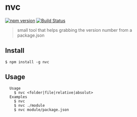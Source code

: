 # nvc

[![npm version](https://badge.fury.io/js/nvc.svg)](https://badge.fury.io/js/nvc) [![Build Status](https://travis-ci.org/herrmannplatz/nvc.svg?branch=master)](https://travis-ci.org/herrmannplatz/nvc)

> small tool that helps grabbing the version number from a package.json

## Install

```
$ npm install -g nvc
```

## Usage

```
  Usage
    $ nvc <folder|file|relative|absolut>
  Examples
    $ nvc
    $ nvc ./module
    $ nvc module/package.json
```
